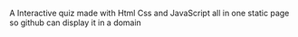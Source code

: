 A Interactive quiz made with Html Css and JavaScript all in one static page so github can display it in a domain
